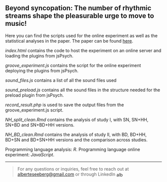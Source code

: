 ## Beyond syncopation: The number of rhythmic streams shape the pleasurable urge to move to music!

Here you can find the scripts used for the online experiment as well as the statistical analyses in the paper. The paper can be found [here](https://papers.ssrn.com/sol3/papers.cfm?abstract_id=4899990).

*index.html* contains the code to host the experiment on an online server and loading the plugins from jsPsych. 

*groove_experiment.js* contains the script for the online experiment deploying the plugins from jsPsych.

*sound_files.js* contains a list of all the sound files used

*sound_preload.js* contains all the sound files in the structure needed for the preload plugin from jsPsych.

*record_result.php* is used to save the output files from the groove_experiment.js script. 

*NH_split_clean.Rmd* contains the analysis of study I, with SN, SN+HH, SN+BD and SN+BD+HH versions.

*NH_BD_clean.Rmd* contains the analysis of study II, with BD, BD+HH, BD+SN and BD+SN+HH versions and the comparison across studies.

Programming language analysis: *R*. 
Programming language online experiment: *JavaScript*. 

____

> For any questions or inquiries, feel free to reach out at alberteseeberg@gmail.com or through LinkedIn <a href="https://dk.linkedin.com/in/alberte-seeberg-044404191" target="blank"><img align="center" src="https://raw.githubusercontent.com/rahuldkjain/github-profile-readme-generator/master/src/images/icons/Social/linked-in-alt.svg" alt="alberte seeberg" height="15" width="20" /></a>
</p>
